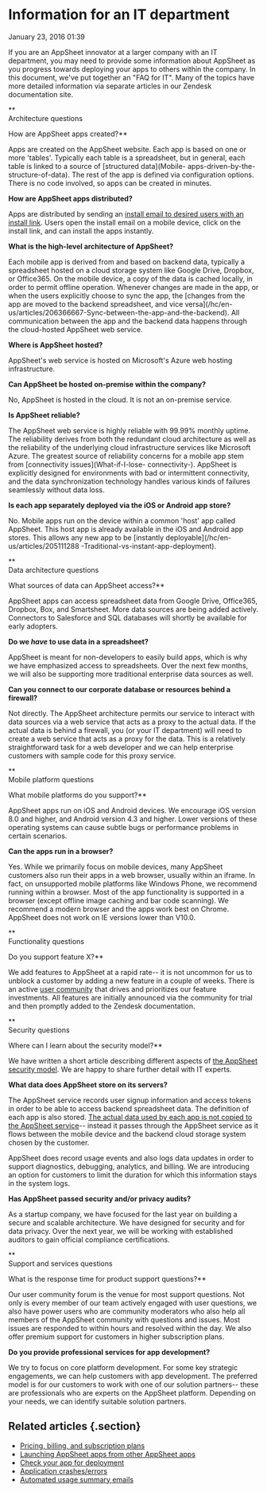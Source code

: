 #  Information for an IT department


January 23, 2016 01:39

If you are an AppSheet innovator at a larger company with an IT department,
you may need to provide some information about AppSheet as you progress
towards deploying your apps to others within the company. In this document,
we've put together an "FAQ for IT". Many of the topics have more detailed
information via separate articles in our Zendesk documentation site.

**  
Architecture questions  
  
How are AppSheet apps created?**

Apps are created on the AppSheet website. Each app is based on one or more
'tables'. Typically each table is a spreadsheet, but in general, each table is
linked to a source of [structured data](Mobile-
apps-driven-by-the-structure-of-data). The rest of the app is defined via
configuration options. There is no code involved, so apps can be created in
minutes.  
  
**How are AppSheet apps distributed?**

Apps are distributed by sending an [install email to desired users with an
install link](Sharing-and-distributing-your-app).
Users open the install email on a mobile device, click on the install link,
and can install the apps instantly.  
  
**What is the high-level architecture of AppSheet?**

Each mobile app is derived from and based on backend data, typically a
spreadsheet hosted on a cloud storage system like Google Drive, Dropbox, or
Office365. On the mobile device, a copy of the data is cached locally, in
order to permit offline operation. Whenever changes are made in the app, or
when the users explicitly choose to sync the app, the [changes from the app
are moved to the backend spreadsheet, and vice versa](/hc/en-
us/articles/206366667-Sync-between-the-app-and-the-backend). All communication
between the app and the backend data happens through the cloud-hosted AppSheet
web service.  
  
**Where is AppSheet hosted?**

AppSheet's web service is hosted on Microsoft's Azure web hosting
infrastructure.  
  
**Can AppSheet be hosted on-premise within the company?**

No, AppSheet is hosted in the cloud. It is not an on-premise service.  
  
**Is AppSheet reliable?**

The AppSheet web service is highly reliable with 99.99% monthly uptime. The
reliability derives from both the redundant cloud architecture as well as the
reliability of the underlying cloud infrastructure services like Microsoft
Azure. The greatest source of reliability concerns for a mobile app stem from
[connectivity issues](What-if-I-lose-
connectivity-). AppSheet is explicitly designed for environments with bad or
intermittent connectivity, and the data synchronization technology handles
various kinds of failures seamlessly without data loss.  
  
**Is each app separately deployed via the iOS or Android app store?**

No. Mobile apps run on the device within a common 'host' app called AppSheet.
This host app is already available in the iOS and Android app stores. This
allows any new app to be [instantly deployable](/hc/en-us/articles/205111288
-Traditional-vs-instant-app-deployment).

**  
Data architecture questions  
  
What sources of data can AppSheet access?**

AppSheet apps can access spreadsheet data from Google Drive, Office365,
Dropbox, Box, and Smartsheet. More data sources are being added actively.
Connectors to Salesforce and SQL databases will shortly be available for early
adopters.  
  
**Do we _have_ to use data in a spreadsheet?**

AppSheet is meant for non-developers to easily build apps, which is why we
have emphasized access to spreadsheets. Over the next few months, we will also
be supporting more traditional enterprise data sources as well.  
  
**Can you connect to our corporate database or resources behind a firewall?**

Not directly. The AppSheet architecture permits our service to interact with
data sources via a web service that acts as a proxy to the actual data. If the
actual data is behind a firewall, you (or your IT department) will need to
create a web service that acts as a proxy for the data. This is a relatively
straightforward task for a web developer and we can help enterprise customers
with sample code for this proxy service.

**  
Mobile platform questions  
  
What mobile platforms do you support?**

AppSheet apps run on iOS and Android devices. We encourage iOS version 8.0 and
higher, and Android version 4.3 and higher. Lower versions of these operating
systems can cause subtle bugs or performance problems in certain scenarios.  
  
**Can the apps run in a browser?**

Yes. While we primarily focus on mobile devices, many AppSheet customers also
run their apps in a web browser, usually within an iframe. In fact, on
unsupported mobile platforms like Windows Phone, we recommend running within a
browser. Most of the app functionality is supported in a browser (except
offline image caching and bar code scanning). We recommend a modern browser
and the apps work best on Chrome. AppSheet does not work on IE versions lower
than V10.0.

**  
Functionality questions  
  
Do you support feature X?**

We add features to AppSheet at a rapid rate-- it is not uncommon for us to
unblock a customer by adding a new feature in a couple of weeks. There is an
active [user community](http://community.appsheet.com) that drives and
prioritizes our feature investments. All features are initially announced via
the community for trial and then promptly added to the Zendesk documentation.

**  
Security questions  
  
Where can I learn about the security model?**

We have written a short article describing different aspects of [the AppSheet
security model](How-do-I-design-a-secure-app-).
We are happy to share further detail with IT experts.  
  
**What data does AppSheet store on its servers?**

The AppSheet service records user signup information and access tokens in
order to be able to access backend spreadsheet data. The definition of each
app is also stored. [The actual data used by each app is not copied to the
AppSheet service](Where-is-my-data-cached-)\--
instead it passes through the AppSheet service as it flows between the mobile
device and the backend cloud storage system chosen by the customer.

AppSheet does record usage events and also logs data updates in order to
support diagnostics, debugging, analytics, and billing. We are introducing an
option for customers to limit the duration for which this information stays in
the system logs.  
  
**Has AppSheet passed security and/or privacy audits?**

As a startup company, we have focused for the last year on building a secure
and scalable architecture. We have designed for security and for data privacy.
Over the next year, we will be working with established auditors to gain
official compliance certifications.

**  
Support and services questions  
  
What is the response time for product support questions?**

Our user community forum is the venue for most support questions. Not only is
every member of our team actively engaged with user questions, we also have
power users who are community moderators who also help all members of the
AppSheet community with questions and issues. Most issues are responded to
within hours and resolved within the day. We also offer premium support for
customers in higher subscription plans.  
  
**Do you provide professional services for app development?**

We try to focus on core platform development. For some key strategic
engagements, we can help customers with app development. The preferred model
is for our customers to work with one of our solution partners-- these are
professionals who are experts on the AppSheet platform. Depending on your
needs, we can identify suitable solution partners.


## Related articles {.section}

  * [Pricing, billing, and subscription plans](Pricing-billing-and-subscription-plans)
  * [Launching AppSheet apps from other AppSheet apps](Launching-AppSheet-apps-from-other-AppSheet-apps)
  * [Check your app for deployment](Check-your-app-for-deployment)
  * [Application crashes/errors](Application-crashes-errors)
  * [Automated usage summary emails](Automated-usage-summary-emails)

